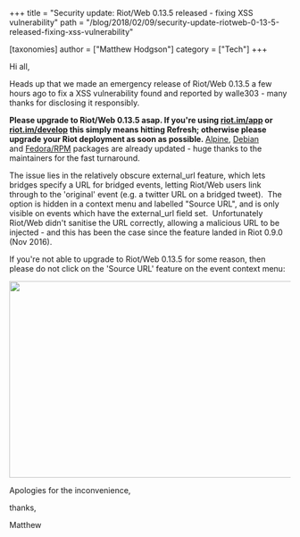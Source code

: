 +++
title = "Security update: Riot/Web 0.13.5 released - fixing XSS vulnerability"
path = "/blog/2018/02/09/security-update-riotweb-0-13-5-released-fixing-xss-vulnerability"

[taxonomies]
author = ["Matthew Hodgson"]
category = ["Tech"]
+++

Hi all,

Heads up that we made an emergency release of Riot/Web 0.13.5 a few hours ago to fix a XSS vulnerability found and reported by walle303 - many thanks for disclosing it responsibly.

<strong>Please upgrade to Riot/Web 0.13.5 asap. If you're using <a href="https://riot.im/app">riot.im/app</a> or <a href="https://riot.im/develop">riot.im/develop</a> this simply means hitting Refresh; otherwise please upgrade your Riot deployment as soon as possible. </strong><a href="https://pkgs.alpinelinux.org/packages?name=riot-web&branch=edge">Alpine</a>, <a href="https://riot.im/desktop">Debian</a> and <a href="https://github.com/taw00/riot-rpm">Fedora/RPM</a> packages are already updated - huge thanks to the maintainers for the fast turnaround.

The issue lies in the relatively obscure external_url feature, which lets bridges specify a URL for bridged events, letting Riot/Web users link through to the 'original' event (e.g. a twitter URL on a bridged tweet).  The option is hidden in a context menu and labelled "Source URL", and is only visible on events which have the external_url field set.  Unfortunately Riot/Web didn't sanitise the URL correctly, allowing a malicious URL to be injected - and this has been the case since the feature landed in Riot 0.9.0 (Nov 2016).

If you're not able to upgrade to Riot/Web 0.13.5 for some reason, then please do not click on the 'Source URL' feature on the event context menu:

<a href="/blog/wp-content/uploads/2018/02/xss.png"><img class="aligncenter size-large wp-image-3001" src="/blog/wp-content/uploads/2018/02/xss-1024x352.png" alt="" width="1024" height="352" /></a>

Apologies for the inconvenience,

thanks,

Matthew
